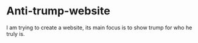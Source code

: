 # Anti-trump-website
I am trying to create a website, its main focus is to show trump for who he truly is.
